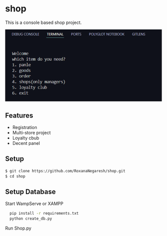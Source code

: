 # shop

This is a console based shop project.

![Panle picture](static/image/panel.png)

## Features
- Registration
- Multi-store project
- Loyalty cbub
- Decent panel

## Setup
``` bash 
$ git clone https://github.com/RoxanaNegaresh/shop.git
$ cd shop
```

## Setup Database
Start WampServe or XAMPP 
 ```bash
   pip install -r requirements.txt
   python create_db.py
```

Run Shop.py


